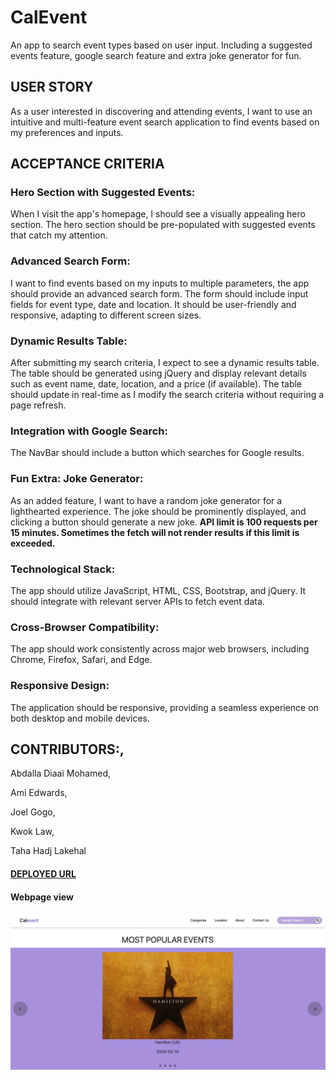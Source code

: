 # CalEvent
An app to search event types based on user input. Including a suggested events feature, google search feature and extra joke generator for fun.

## USER STORY
As a user interested in discovering and attending events, I want to use an intuitive and multi-feature event search application to find events based on my preferences and inputs.

## ACCEPTANCE CRITERIA

### Hero Section with Suggested Events:
When I visit the app's homepage, I should see a visually appealing hero section. 
The hero section should be pre-populated with suggested events that catch my attention.

### Advanced Search Form:
I want to find events based on my inputs to multiple parameters, the app should provide an advanced search form. 
The form should include input fields for event type, date and location.
It should be user-friendly and responsive, adapting to different screen sizes.

### Dynamic Results Table:
After submitting my search criteria, I expect to see a dynamic results table.
The table should be generated using jQuery and display relevant details such as event name, date, location, and a price (if available).
The table should update in real-time as I modify the search criteria without requiring a page refresh.

### Integration with Google Search:

The NavBar should include a button which searches for Google results.

### Fun Extra: Joke Generator:

As an added feature, I want to have a random joke generator for a lighthearted experience.
The joke should be prominently displayed, and clicking a button should generate a new joke.
**API limit is 100 requests per 15 minutes. Sometimes the fetch will not render results if this limit is exceeded.**

### Technological Stack:

The app should utilize JavaScript, HTML, CSS, Bootstrap, and jQuery.
It should integrate with relevant server APIs to fetch event data.

### Cross-Browser Compatibility:
The app should work consistently across major web browsers, including Chrome, Firefox, Safari, and Edge.

### Responsive Design:
The application should be responsive, providing a seamless experience on both desktop and mobile devices.

## CONTRIBUTORS:,

Abdalla Diaai Mohamed,

Ami Edwards,

Joel Gogo,

Kwok Law,

Taha Hadj Lakehal

#### [DEPLOYED URL](https://abdalla-diaai.github.io/calevent/)

####  Webpage view
![CalEvent Hompage Image](assets/images/CalEvent-screenShot.png)

